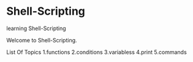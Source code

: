 # Shell-Scripting
learning Shell-Scripting

Welcome to Shell-Scripting.

List Of Topics
1.functions
2.conditions
3.variabless
4.print
5.commands

